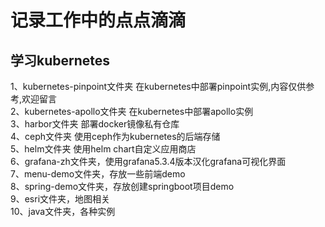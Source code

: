 # 记录工作中的点点滴滴
## 学习kubernetes
1、kubernetes-pinpoint文件夹 在kubernetes中部署pinpoint实例,内容仅供参考,欢迎留言 <br />
2、kubernetes-apollo文件夹 在kubernetes中部署apollo实例<br />
3、harbor文件夹 部署docker镜像私有仓库<br />
4、ceph文件夹 使用ceph作为kubernetes的后端存储<br />
5、helm文件夹 使用helm chart自定义应用商店<br />
6、grafana-zh文件夹，使用grafana5.3.4版本汉化grafana可视化界面<br />
7、menu-demo文件夹，存放一些前端demo <br />
8、spring-demo文件夹，存放创建springboot项目demo <br />
9、esri文件夹，地图相关 <br />
10、java文件夹，各种实例<br />


